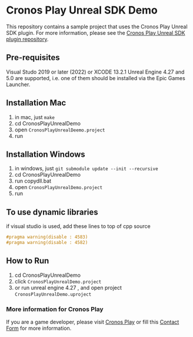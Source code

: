 # Cronos Play Unreal SDK Demo
This repository contains a sample project that uses the Cronos Play Unreal SDK plugin.
For more information, please see the [Cronos Play Unreal SDK plugin repository](https://github.com/crypto-com/play-unreal-plugin).


## Pre-requisites
Visual Studo 2019 or later (2022) or XCODE 13.2.1
Unreal Engine 4.27 and 5.0 are supported, i.e. one of them should be installed via the Epic Games Launcher.


## Installation Mac
1. in mac, just `make`
2. cd CronosPlayUnrealDemo
3. open `CronosPlayUnrealDeemo.project`
4. run

## Installation Windows
1. in windows, just `git submodule update --init --recursive`
2. cd CronosPlayUnrealDemo
3. run copydll.bat
4. open `CronosPlayUnrealDemo.project`
5. run

## To use dynamic libraries
if visual studio is used, add these lines to top of cpp source
```C++
#pragma warning(disable : 4583)
#pragma warning(disable : 4582)
```

## How to Run
1. cd CronosPlayUnrealDemo
2. click `CronosPlayUnrealDemo.project`
3. or run unreal engine 4.27 , and open project `CronosPlayUnrealDemo.uproject`

### More information for Cronos Play
If you are a game developer, please visit [Cronos Play](https://cronos.org/play) or fill this [Contact Form](https://airtable.com/shrFiQnLrcpeBp2lS) for more information.
